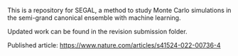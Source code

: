 
This is a repository for SEGAL, a method to study Monte Carlo simulations in the semi-grand canonical ensemble with machine learning.

Updated work can be found in the revision submission folder.

Published article: https://www.nature.com/articles/s41524-022-00736-4



